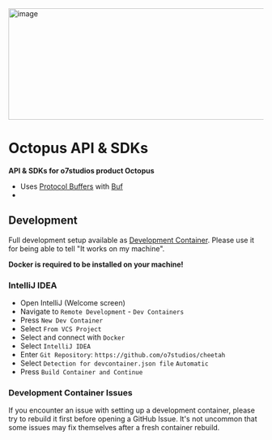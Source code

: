 <img width="1024" height="220" alt="image" src="https://github.com/user-attachments/assets/22d1ec29-1486-4704-8061-3b98c092da21" />

# Octopus API & SDKs

**API & SDKs for o7studios product Octopus**

- Uses [Protocol Buffers](https://protobuf.dev/) with [Buf](https://buf.build/)
- 

## Development

Full development setup available as [Development Container](https://containers.dev/).
Please use it for being able to tell "It works on my machine".

**Docker is required to be installed on your machine!**

### IntelliJ IDEA

- Open IntelliJ (Welcome screen)
- Navigate to `Remote Development` - `Dev Containers`
- Press `New Dev Container`
- Select `From VCS Project`
- Select and connect with `Docker`
- Select `IntelliJ IDEA`
- Enter `Git Repository`: `https://github.com/o7studios/cheetah`
- Select `Detection for devcontainer.json file` `Automatic`
- Press `Build Container and Continue`

### Development Container Issues

If you encounter an issue with setting up a development container, please
try to rebuild it first before opening a GitHub Issue. It's not uncommon
that some issues may fix themselves after a fresh container rebuild.